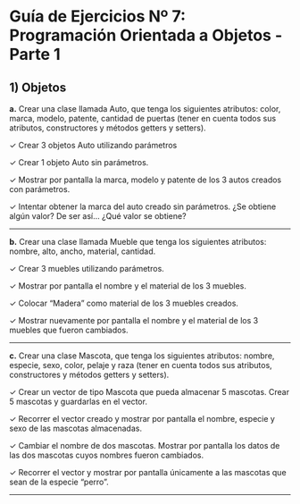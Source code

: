# Guía de Ejercicios Nº 7: Programación Orientada a Objetos - Parte 1

## 1) Objetos

**a.** Crear una clase llamada Auto, que tenga los siguientes atributos: color, marca, modelo, patente, cantidad de puertas (tener en cuenta todos sus atributos, constructores y métodos getters y setters).

✓ Crear 3 objetos Auto utilizando parámetros

✓ Crear 1 objeto Auto sin parámetros.

✓ Mostrar por pantalla la marca, modelo y patente de los 3 autos creados con parámetros.

✓ Intentar obtener la marca del auto creado sin parámetros. ¿Se obtiene algún valor? De ser así… ¿Qué valor se obtiene?

---

**b.** Crear una clase llamada Mueble que tenga los siguientes atributos: nombre, alto, ancho, material, cantidad.

✓ Crear 3 muebles utilizando parámetros.

✓ Mostrar por pantalla el nombre y el material de los 3 muebles.

✓ Colocar “Madera” como material de los 3 muebles creados.

✓ Mostrar nuevamente por pantalla el nombre y el material de los 3 muebles que fueron cambiados.

---

**c.** Crear una clase Mascota, que tenga los siguientes atributos: nombre, especie, sexo, color, pelaje y raza (tener en cuenta todos sus atributos, constructores y métodos getters y setters).

✓ Crear un vector de tipo Mascota que pueda almacenar 5 mascotas. Crear 5 mascotas y guardarlas en el vector.

✓ Recorrer el vector creado y mostrar por pantalla el nombre, especie y sexo de las mascotas almacenadas.

✓ Cambiar el nombre de dos mascotas. Mostrar por pantalla los datos de las dos mascotas cuyos nombres fueron cambiados.

✓ Recorrer el vector y mostrar por pantalla únicamente a las mascotas que sean de la especie “perro”.

---

